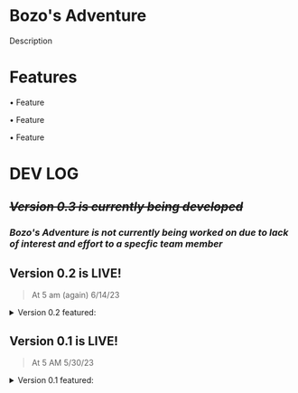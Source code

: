 # Bozo's Adventure

Description

# Features

• Feature

• Feature

• Feature

# DEV LOG

## ~~_Version 0.3 is currently being developed_~~
### _Bozo's Adventure is not currently being worked on due to lack of interest and effort to a specfic team member_

## Version 0.2 is LIVE!
>At 5 am (again) 6/14/23
<details>
<summary>Version 0.2 featured:</summary>
ㅤ

  **Teleportation for 49 was added!**

        • Cooldown was added (1 second)

        • SFX was added

        • Particle was added

        ***49 CURRENTLY TELEPORTS TO MOUSE POSITION***
____________________________________________
**Slime was added!**

    • Double Jumping for Slime was added

    • 5 random SFX play every time you jump
____________________________________________
**A Character Switcher was added!**

    • Switch between 49 and Slime with 'E'
____________________________________________
The **_Unfinished_** features were:

    • Particle for double jumping
</details>

## Version 0.1 is LIVE!
>At 5 AM 5/30/23
<details>
<summary>Version 0.1 featured:</summary>

    • A Main Menu

    • A Settings Menu

    • Background Music that travels across certain scenes

    • A Floor

    • A few platforms to jump on

    • A working Player with a sprite
____________________________________________
The **_Unfinished_** features were:

    • Sprites with animations
</details>
